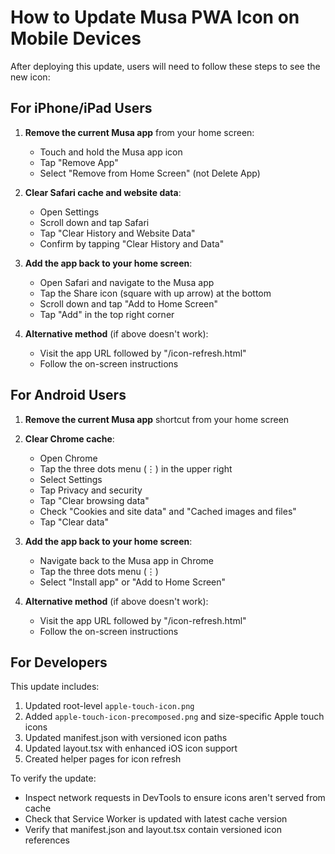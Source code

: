 # How to Update Musa PWA Icon on Mobile Devices

After deploying this update, users will need to follow these steps to see the new icon:

## For iPhone/iPad Users

1. **Remove the current Musa app** from your home screen:
   - Touch and hold the Musa app icon
   - Tap "Remove App"
   - Select "Remove from Home Screen" (not Delete App)

2. **Clear Safari cache and website data**:
   - Open Settings
   - Scroll down and tap Safari
   - Tap "Clear History and Website Data"
   - Confirm by tapping "Clear History and Data"

3. **Add the app back to your home screen**:
   - Open Safari and navigate to the Musa app
   - Tap the Share icon (square with up arrow) at the bottom
   - Scroll down and tap "Add to Home Screen"
   - Tap "Add" in the top right corner

4. **Alternative method** (if above doesn't work):
   - Visit the app URL followed by "/icon-refresh.html" 
   - Follow the on-screen instructions

## For Android Users

1. **Remove the current Musa app** shortcut from your home screen

2. **Clear Chrome cache**:
   - Open Chrome
   - Tap the three dots menu (⋮) in the upper right
   - Select Settings
   - Tap Privacy and security
   - Tap "Clear browsing data"
   - Check "Cookies and site data" and "Cached images and files"
   - Tap "Clear data"

3. **Add the app back to your home screen**:
   - Navigate back to the Musa app in Chrome
   - Tap the three dots menu (⋮)
   - Select "Install app" or "Add to Home Screen"

4. **Alternative method** (if above doesn't work):
   - Visit the app URL followed by "/icon-refresh.html"
   - Follow the on-screen instructions

## For Developers

This update includes:

1. Updated root-level `apple-touch-icon.png`
2. Added `apple-touch-icon-precomposed.png` and size-specific Apple touch icons
3. Updated manifest.json with versioned icon paths
4. Updated layout.tsx with enhanced iOS icon support
5. Created helper pages for icon refresh

To verify the update:
- Inspect network requests in DevTools to ensure icons aren't served from cache
- Check that Service Worker is updated with latest cache version
- Verify that manifest.json and layout.tsx contain versioned icon references
